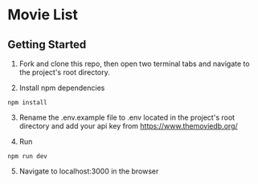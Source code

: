 # Movie List

## Getting Started

1. Fork and clone this repo, then open two terminal tabs and navigate to the project's root directory.

2. Install npm dependencies

```
npm install
```

3. Rename the .env.example file to .env located in the project's root directory and add your api key from https://www.themoviedb.org/

4. Run
   
```
npm run dev
```

5. Navigate to localhost:3000 in the browser
